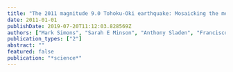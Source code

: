 ```yaml
---
title: "The 2011 magnitude 9.0 Tohoku-Oki earthquake: Mosaicking the megathrust from seconds to centuries"
date: 2011-01-01
publishDate: 2019-07-20T11:12:03.828569Z
authors: ["Mark Simons", "Sarah E Minson", "Anthony Sladen", "Francisco Ortega", "Junle Jiang", "Susan E Owen", "Lingsen Meng", "Jean-Paul Ampuero", "Shengji Wei", "Risheng Chu", " others"]
publication_types: ["2"]
abstract: ""
featured: false
publication: "*science*"
---
```


